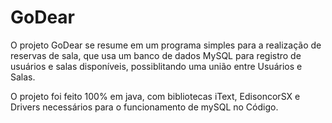 # GoDear
O projeto GoDear se resume em um programa simples para a realização de reservas de sala, que usa um banco de dados MySQL para registro de usuários e salas disponíveis,
possiblitando uma união entre Usuários e Salas.

O projeto foi feito 100% em java, com bibliotecas iText, EdisoncorSX e Drivers necessários para o funcionamento de mySQL no Código.

